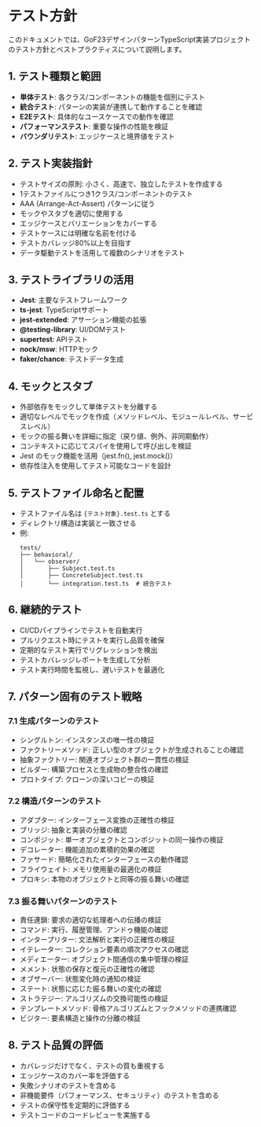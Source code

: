 # テスト方針

このドキュメントでは、GoF23デザインパターンTypeScript実装プロジェクトのテスト方針とベストプラクティスについて説明します。

## 1. テスト種類と範囲
- **単体テスト**: 各クラス/コンポーネントの機能を個別にテスト
- **統合テスト**: パターンの実装が連携して動作することを確認
- **E2Eテスト**: 具体的なユースケースでの動作を確認
- **パフォーマンステスト**: 重要な操作の性能を検証
- **バウンダリテスト**: エッジケースと境界値をテスト

## 2. テスト実装指針
- テストサイズの原則: 小さく、高速で、独立したテストを作成する
- 1テストファイルにつき1クラス/コンポーネントのテスト
- AAA (Arrange-Act-Assert) パターンに従う
- モックやスタブを適切に使用する
- エッジケースとバリエーションをカバーする
- テストケースには明確な名前を付ける
- テストカバレッジ80%以上を目指す
- データ駆動テストを活用して複数のシナリオをテスト

## 3. テストライブラリの活用
- **Jest**: 主要なテストフレームワーク
- **ts-jest**: TypeScriptサポート
- **jest-extended**: アサーション機能の拡張
- **@testing-library**: UI/DOMテスト
- **supertest**: APIテスト
- **nock/msw**: HTTPモック
- **faker/chance**: テストデータ生成

## 4. モックとスタブ
- 外部依存をモックして単体テストを分離する
- 適切なレベルでモックを作成（メソッドレベル、モジュールレベル、サービスレベル）
- モックの振る舞いを詳細に指定（戻り値、例外、非同期動作）
- コンテキストに応じてスパイを使用して呼び出しを検証
- Jest のモック機能を活用（jest.fn(), jest.mock()）
- 依存性注入を使用してテスト可能なコードを設計

## 5. テストファイル命名と配置
- テストファイル名は `{テスト対象}.test.ts` とする
- ディレクトリ構造は実装と一致させる
- 例:
  ```
  tests/
  ├── behavioral/
  │   └── observer/
  │       ├── Subject.test.ts
  │       ├── ConcreteSubject.test.ts
  │       └── integration.test.ts  # 統合テスト
  ```

## 6. 継続的テスト
- CI/CDパイプラインでテストを自動実行
- プルリクエスト時にテストを実行し品質を確保
- 定期的なテスト実行でリグレッションを検出
- テストカバレッジレポートを生成して分析
- テスト実行時間を監視し、遅いテストを最適化

## 7. パターン固有のテスト戦略

### 7.1 生成パターンのテスト
- シングルトン: インスタンスの唯一性の検証
- ファクトリーメソッド: 正しい型のオブジェクトが生成されることの確認
- 抽象ファクトリー: 関連オブジェクト群の一貫性の検証
- ビルダー: 構築プロセスと生成物の整合性の確認
- プロトタイプ: クローンの深いコピーの検証

### 7.2 構造パターンのテスト
- アダプター: インターフェース変換の正確性の検証
- ブリッジ: 抽象と実装の分離の確認
- コンポジット: 単一オブジェクトとコンポジットの同一操作の検証
- デコレーター: 機能追加の累積的効果の確認
- ファサード: 簡略化されたインターフェースの動作確認
- フライウェイト: メモリ使用量の最適化の検証
- プロキシ: 本物のオブジェクトと同等の振る舞いの確認

### 7.3 振る舞いパターンのテスト
- 責任連鎖: 要求の適切な処理者への伝播の検証
- コマンド: 実行、履歴管理、アンドゥ機能の確認
- インタープリター: 文法解析と実行の正確性の検証
- イテレーター: コレクション要素の順次アクセスの確認
- メディエーター: オブジェクト間通信の集中管理の検証
- メメント: 状態の保存と復元の正確性の確認
- オブザーバー: 状態変化時の通知の検証
- ステート: 状態に応じた振る舞いの変化の確認
- ストラテジー: アルゴリズムの交換可能性の検証
- テンプレートメソッド: 骨格アルゴリズムとフックメソッドの連携確認
- ビジター: 要素構造と操作の分離の検証

## 8. テスト品質の評価
- カバレッジだけでなく、テストの質も重視する
- エッジケースのカバー率を評価する
- 失敗シナリオのテストを含める
- 非機能要件（パフォーマンス、セキュリティ）のテストを含める
- テストの保守性を定期的に評価する
- テストコードのコードレビューを実施する 